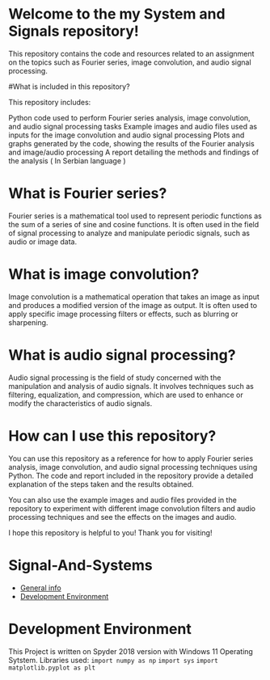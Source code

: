 # Welcome to the my System and Signals repository!

This repository contains the code and resources related to an assignment on the topics such as Fourier series, image convolution, and audio signal processing.

#What is included in this repository?

This repository includes:

  Python code used to perform Fourier series analysis, image convolution, and audio signal processing tasks
  Example images and audio files used as inputs for the image convolution and audio signal processing
  Plots and graphs generated by the code, showing the results of the Fourier analysis and image/audio processing
  A report detailing the methods and findings of the analysis ( In Serbian language )

# What is Fourier series?
Fourier series is a mathematical tool used to represent periodic functions as the sum of a series of sine and cosine functions. It is often used in the field of signal processing to analyze and manipulate periodic signals, such as audio or image data.

# What is image convolution?
Image convolution is a mathematical operation that takes an image as input and produces a modified version of the image as output. It is often used to apply specific image processing filters or effects, such as blurring or sharpening.

# What is audio signal processing?
Audio signal processing is the field of study concerned with the manipulation and analysis of audio signals. It involves techniques such as filtering, equalization, and compression, which are used to enhance or modify the characteristics of audio signals.

# How can I use this repository?
You can use this repository as a reference for how to apply Fourier series analysis, image convolution, and audio signal processing techniques using Python. The code and report included in the repository provide a detailed explanation of the steps taken and the results obtained.

You can also use the example images and audio files provided in the repository to experiment with different image convolution filters and audio processing techniques and see the effects on the images and audio.

I hope this repository is helpful to you! Thank you for visiting!

# Signal-And-Systems
* [General info](#general-info)
* [Development Environment](#development-environment)


# Development Environment
This Project is written on Spyder 2018 version with Windows 11 Operating Sytstem.
Libraries used:
`import numpy as np`
`import sys`
`import matplotlib.pyplot as plt`

